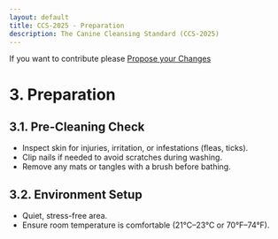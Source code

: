 ```yaml
---
layout: default
title: CCS-2025 - Preparation
description: The Canine Cleansing Standard (CCS-2025)
---
```

If you want to contribute please <a href="{{ site.github.repository_url }}/edit/main/{{ page.path'}}/">Propose your Changes</a>
# **3. Preparation**  

## **3.1. Pre-Cleaning Check**  
- Inspect skin for injuries, irritation, or infestations (fleas, ticks).  
- Clip nails if needed to avoid scratches during washing.  
- Remove any mats or tangles with a brush before bathing.  

## **3.2. Environment Setup**  
- Quiet, stress-free area.  
- Ensure room temperature is comfortable (21°C–23°C or 70°F–74°F).  